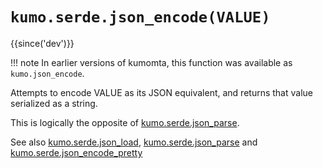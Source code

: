 # `kumo.serde.json_encode(VALUE)`

{{since('dev')}}

!!! note
    In earlier versions of kumomta, this function was available
    as `kumo.json_encode`.

Attempts to encode VALUE as its JSON equivalent, and returns that value
serialized as a string.

This is logically the opposite of [kumo.serde.json_parse](json_parse.md).

See also [kumo.serde.json_load](json_load.md),
[kumo.serde.json_parse](json_parse.md) and
[kumo.serde.json_encode_pretty](json_encode_pretty.md)

